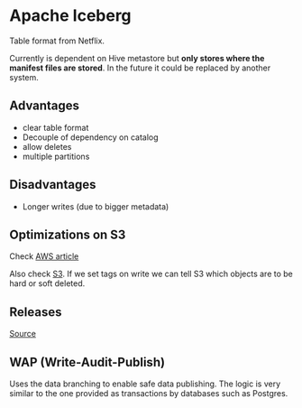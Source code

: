 # Apache Iceberg

Table format from Netflix.

Currently is dependent on Hive metastore but **only stores where the manifest files are stored**. In the future it could be replaced by another system.

## Advantages

- clear table format
- Decouple of dependency on catalog
- allow deletes
- multiple partitions

## Disadvantages

- Longer writes (due to bigger metadata)

## Optimizations on S3

Check [AWS article](https://aws.amazon.com/blogs/big-data/improve-operational-efficiencies-of-apache-iceberg-tables-built-on-amazon-s3-data-lakes/)

Also check [S3](./AWS/S3.md). If we set tags on write we can tell S3 which objects are to be hard or soft deleted.

## Releases

[Source](https://iceberg.apache.org/releases)

## WAP (Write-Audit-Publish)

Uses the data branching to enable safe data publishing. The logic is very similar to the one provided as transactions by databases such as Postgres.
